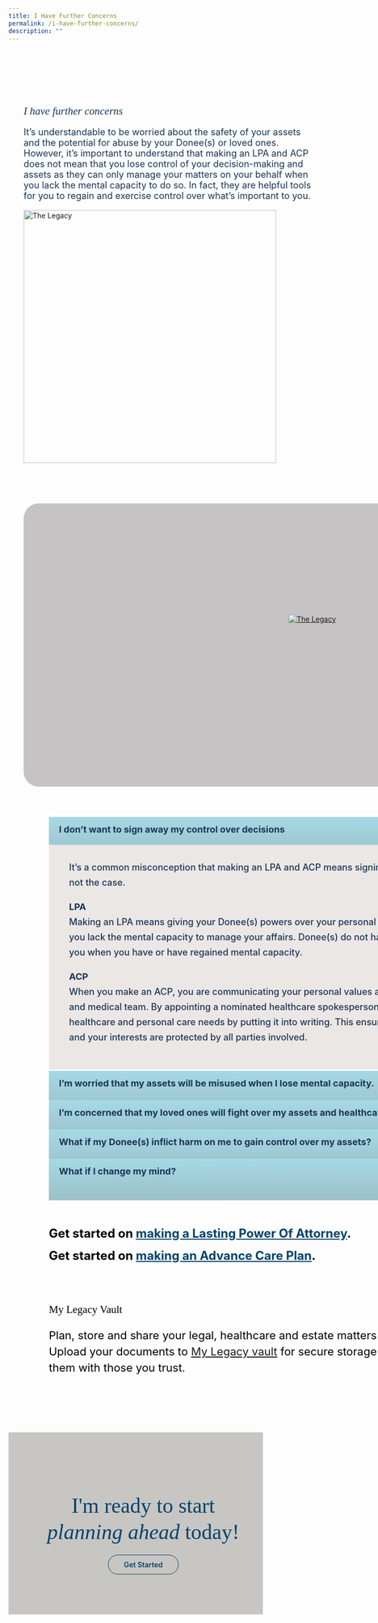 ```yaml
---
title: I Have Further Concerns
permalink: /i-have-further-concerns/
description: ""
---
```

<style>
/* cyrillic */
@font-face {
  font-family: 'Playfair Display';
  font-style: italic;
  font-weight: 400;
  font-display: swap;
  src: url(https://fonts.gstatic.com/s/playfairdisplay/v30/nuFkD-vYSZviVYUb_rj3ij__anPXDTnohkk7yRZrPJ-M.woff2) format('woff2');
  unicode-range: U+0301, U+0400-045F, U+0490-0491, U+04B0-04B1, U+2116;
}
/* vietnamese */
@font-face {
  font-family: 'Playfair Display';
  font-style: italic;
  font-weight: 400;
  font-display: swap;
  src: url(https://fonts.gstatic.com/s/playfairdisplay/v30/nuFkD-vYSZviVYUb_rj3ij__anPXDTnojUk7yRZrPJ-M.woff2) format('woff2');
  unicode-range: U+0102-0103, U+0110-0111, U+0128-0129, U+0168-0169, U+01A0-01A1, U+01AF-01B0, U+0300-0301, U+0303-0304, U+0308-0309, U+0323, U+0329, U+1EA0-1EF9, U+20AB;
}
/* latin-ext */
@font-face {
  font-family: 'Playfair Display';
  font-style: italic;
  font-weight: 400;
  font-display: swap;
  src: url(https://fonts.gstatic.com/s/playfairdisplay/v30/nuFkD-vYSZviVYUb_rj3ij__anPXDTnojEk7yRZrPJ-M.woff2) format('woff2');
  unicode-range: U+0100-02AF, U+0304, U+0308, U+0329, U+1E00-1E9F, U+1EF2-1EFF, U+2020, U+20A0-20AB, U+20AD-20CF, U+2113, U+2C60-2C7F, U+A720-A7FF;
}
/* latin */
@font-face {
  font-family: 'Playfair Display';
  font-style: italic;
  font-weight: 400;
  font-display: swap;
  src: url(https://fonts.gstatic.com/s/playfairdisplay/v30/nuFkD-vYSZviVYUb_rj3ij__anPXDTnogkk7yRZrPA.woff2) format('woff2');
  unicode-range: U+0000-00FF, U+0131, U+0152-0153, U+02BB-02BC, U+02C6, U+02DA, U+02DC, U+0304, U+0308, U+0329, U+2000-206F, U+2074, U+20AC, U+2122, U+2191, U+2193, U+2212, U+2215, U+FEFF, U+FFFD;
}
/* cyrillic */
@font-face {
  font-family: 'Playfair Display';
  font-style: italic;
  font-weight: 500;
  font-display: swap;
  src: url(https://fonts.gstatic.com/s/playfairdisplay/v30/nuFkD-vYSZviVYUb_rj3ij__anPXDTnohkk7yRZrPJ-M.woff2) format('woff2');
  unicode-range: U+0301, U+0400-045F, U+0490-0491, U+04B0-04B1, U+2116;
}
/* vietnamese */
@font-face {
  font-family: 'Playfair Display';
  font-style: italic;
  font-weight: 500;
  font-display: swap;
  src: url(https://fonts.gstatic.com/s/playfairdisplay/v30/nuFkD-vYSZviVYUb_rj3ij__anPXDTnojUk7yRZrPJ-M.woff2) format('woff2');
  unicode-range: U+0102-0103, U+0110-0111, U+0128-0129, U+0168-0169, U+01A0-01A1, U+01AF-01B0, U+0300-0301, U+0303-0304, U+0308-0309, U+0323, U+0329, U+1EA0-1EF9, U+20AB;
}
/* latin-ext */
@font-face {
  font-family: 'Playfair Display';
  font-style: italic;
  font-weight: 500;
  font-display: swap;
  src: url(https://fonts.gstatic.com/s/playfairdisplay/v30/nuFkD-vYSZviVYUb_rj3ij__anPXDTnojEk7yRZrPJ-M.woff2) format('woff2');
  unicode-range: U+0100-02AF, U+0304, U+0308, U+0329, U+1E00-1E9F, U+1EF2-1EFF, U+2020, U+20A0-20AB, U+20AD-20CF, U+2113, U+2C60-2C7F, U+A720-A7FF;
}
/* latin */
@font-face {
  font-family: 'Playfair Display';
  font-style: italic;
  font-weight: 500;
  font-display: swap;
  src: url(https://fonts.gstatic.com/s/playfairdisplay/v30/nuFkD-vYSZviVYUb_rj3ij__anPXDTnogkk7yRZrPA.woff2) format('woff2');
  unicode-range: U+0000-00FF, U+0131, U+0152-0153, U+02BB-02BC, U+02C6, U+02DA, U+02DC, U+0304, U+0308, U+0329, U+2000-206F, U+2074, U+20AC, U+2122, U+2191, U+2193, U+2212, U+2215, U+FEFF, U+FFFD;
}
/* cyrillic */
@font-face {
  font-family: 'Playfair Display';
  font-style: normal;
  font-weight: 400;
  font-display: swap;
  src: url(https://fonts.gstatic.com/s/playfairdisplay/v30/nuFiD-vYSZviVYUb_rj3ij__anPXDTjYgEM86xRbPQ.woff2) format('woff2');
  unicode-range: U+0301, U+0400-045F, U+0490-0491, U+04B0-04B1, U+2116;
}
/* vietnamese */
@font-face {
  font-family: 'Playfair Display';
  font-style: normal;
  font-weight: 400;
  font-display: swap;
  src: url(https://fonts.gstatic.com/s/playfairdisplay/v30/nuFiD-vYSZviVYUb_rj3ij__anPXDTPYgEM86xRbPQ.woff2) format('woff2');
  unicode-range: U+0102-0103, U+0110-0111, U+0128-0129, U+0168-0169, U+01A0-01A1, U+01AF-01B0, U+0300-0301, U+0303-0304, U+0308-0309, U+0323, U+0329, U+1EA0-1EF9, U+20AB;
}
/* latin-ext */
@font-face {
  font-family: 'Playfair Display';
  font-style: normal;
  font-weight: 400;
  font-display: swap;
  src: url(https://fonts.gstatic.com/s/playfairdisplay/v30/nuFiD-vYSZviVYUb_rj3ij__anPXDTLYgEM86xRbPQ.woff2) format('woff2');
  unicode-range: U+0100-02AF, U+0304, U+0308, U+0329, U+1E00-1E9F, U+1EF2-1EFF, U+2020, U+20A0-20AB, U+20AD-20CF, U+2113, U+2C60-2C7F, U+A720-A7FF;
}
/* latin */
@font-face {
  font-family: 'Playfair Display';
  font-style: normal;
  font-weight: 400;
  font-display: swap;
  src: url(https://fonts.gstatic.com/s/playfairdisplay/v30/nuFiD-vYSZviVYUb_rj3ij__anPXDTzYgEM86xQ.woff2) format('woff2');
  unicode-range: U+0000-00FF, U+0131, U+0152-0153, U+02BB-02BC, U+02C6, U+02DA, U+02DC, U+0304, U+0308, U+0329, U+2000-206F, U+2074, U+20AC, U+2122, U+2191, U+2193, U+2212, U+2215, U+FEFF, U+FFFD;
}
/* cyrillic */
@font-face {
  font-family: 'Playfair Display';
  font-style: normal;
  font-weight: 600;
  font-display: swap;
  src: url(https://fonts.gstatic.com/s/playfairdisplay/v30/nuFiD-vYSZviVYUb_rj3ij__anPXDTjYgEM86xRbPQ.woff2) format('woff2');
  unicode-range: U+0301, U+0400-045F, U+0490-0491, U+04B0-04B1, U+2116;
}
/* vietnamese */
@font-face {
  font-family: 'Playfair Display';
  font-style: normal;
  font-weight: 600;
  font-display: swap;
  src: url(https://fonts.gstatic.com/s/playfairdisplay/v30/nuFiD-vYSZviVYUb_rj3ij__anPXDTPYgEM86xRbPQ.woff2) format('woff2');
  unicode-range: U+0102-0103, U+0110-0111, U+0128-0129, U+0168-0169, U+01A0-01A1, U+01AF-01B0, U+0300-0301, U+0303-0304, U+0308-0309, U+0323, U+0329, U+1EA0-1EF9, U+20AB;
}
/* latin-ext */
@font-face {
  font-family: 'Playfair Display';
  font-style: normal;
  font-weight: 600;
  font-display: swap;
  src: url(https://fonts.gstatic.com/s/playfairdisplay/v30/nuFiD-vYSZviVYUb_rj3ij__anPXDTLYgEM86xRbPQ.woff2) format('woff2');
  unicode-range: U+0100-02AF, U+0304, U+0308, U+0329, U+1E00-1E9F, U+1EF2-1EFF, U+2020, U+20A0-20AB, U+20AD-20CF, U+2113, U+2C60-2C7F, U+A720-A7FF;
}
/* latin */
@font-face {
  font-family: 'Playfair Display';
  font-style: normal;
  font-weight: 600;
  font-display: swap;
  src: url(https://fonts.gstatic.com/s/playfairdisplay/v30/nuFiD-vYSZviVYUb_rj3ij__anPXDTzYgEM86xQ.woff2) format('woff2');
  unicode-range: U+0000-00FF, U+0131, U+0152-0153, U+02BB-02BC, U+02C6, U+02DA, U+02DC, U+0304, U+0308, U+0329, U+2000-206F, U+2074, U+20AC, U+2122, U+2191, U+2193, U+2212, U+2215, U+FEFF, U+FFFD;
}
/* cyrillic */
@font-face {
  font-family: 'Playfair Display';
  font-style: normal;
  font-weight: 800;
  font-display: swap;
  src: url(https://fonts.gstatic.com/s/playfairdisplay/v30/nuFiD-vYSZviVYUb_rj3ij__anPXDTjYgEM86xRbPQ.woff2) format('woff2');
  unicode-range: U+0301, U+0400-045F, U+0490-0491, U+04B0-04B1, U+2116;
}
/* vietnamese */
@font-face {
  font-family: 'Playfair Display';
  font-style: normal;
  font-weight: 800;
  font-display: swap;
  src: url(https://fonts.gstatic.com/s/playfairdisplay/v30/nuFiD-vYSZviVYUb_rj3ij__anPXDTPYgEM86xRbPQ.woff2) format('woff2');
  unicode-range: U+0102-0103, U+0110-0111, U+0128-0129, U+0168-0169, U+01A0-01A1, U+01AF-01B0, U+0300-0301, U+0303-0304, U+0308-0309, U+0323, U+0329, U+1EA0-1EF9, U+20AB;
}
/* latin-ext */
@font-face {
  font-family: 'Playfair Display';
  font-style: normal;
  font-weight: 800;
  font-display: swap;
  src: url(https://fonts.gstatic.com/s/playfairdisplay/v30/nuFiD-vYSZviVYUb_rj3ij__anPXDTLYgEM86xRbPQ.woff2) format('woff2');
  unicode-range: U+0100-02AF, U+0304, U+0308, U+0329, U+1E00-1E9F, U+1EF2-1EFF, U+2020, U+20A0-20AB, U+20AD-20CF, U+2113, U+2C60-2C7F, U+A720-A7FF;
}
/* latin */
@font-face {
  font-family: 'Playfair Display';
  font-style: normal;
  font-weight: 800;
  font-display: swap;
  src: url(https://fonts.gstatic.com/s/playfairdisplay/v30/nuFiD-vYSZviVYUb_rj3ij__anPXDTzYgEM86xQ.woff2) format('woff2');
  unicode-range: U+0000-00FF, U+0131, U+0152-0153, U+02BB-02BC, U+02C6, U+02DA, U+02DC, U+0304, U+0308, U+0329, U+2000-206F, U+2074, U+20AC, U+2122, U+2191, U+2193, U+2212, U+2215, U+FEFF, U+FFFD;
}
@font-face {
font-family: 'proxima_nova_bold';
src: url('http://chodri.com/legacy/src/fonts/Proxima-Nova-Alt-Bold-webfont.woff2') format('woff2');
font-weight: normal;
font-style: normal;
}
@font-face {
font-family: 'Myriad Pro';
src: url('http://chodri.com/legacy/src/fonts/Myriad-Web-Pro-Regular.ttf');
src: url('http://chodri.com/legacy/src/fonts/Myriad-Web-Pro-Regular.ttf') format('truetype');
font-weight: normal;
font-style: normal;
}
.container{
width: 1170px;
margin: 0 auto;
}
section.bp-section {
padding: 0;
}
.action__b h4{
color: #000;
font-size: 24px;
margin-top: 15px;
margin-bottom: 0;
}
.action__b h4 a{
color: #01436b;
} 
section.bp-section .bp-container {
padding-bottom: 0!important;
}
.m-b-80{
margin-bottom: 80px;
}
container-fluid{
width: 100%;
}
ul.accordion ul {
padding-left: 20px;
}
.accordion ul {
margin: 0!important;
}
section.bp-section.is-small.bp-section-pagetitle {
display: none;
}
a.p-button.btn {
border-color: #01436b;
background-color: transparent;
border-radius: 30px;
color: #01436b;
margin-top: 30px;
font-weight: 600;
text-decoration: none;
border: 1px solid #01436b;
padding: 10px 30px;
}
.action_3 h2, .action_3 h2 i {
line-height: 52px;
font-size: 42px;
font-family: 'Playfair Display';
color: #01436b;
margin-bottom: 30px;
	font-weight: 400;
}
section.bp-section .bp-container {
width: 100%!important;
max-width: 100%!important;
padding-top: 0!important;
}
.col.is-8.is-offset-2.print-content {
margin-left: 0;
width: 100%;
}
.col-3 {
width: 25%;
PADDING: 0 15px;
}
.col-8 {
width: 75%;
PADDING: 0 15px;
}
.col-4 {
width: 33.33%;
PADDING: 0 15px;
}
.col-6 {
width: 50%;
PADDING: 0 15px;
}
.col-12 {
width: 100%;
PADDING: 0 15px;
}
.p-t-80 {
padding-top: 80px;
}
.p-b-80{
padding-bottom: 80px;
}
.u-align--center{
text-align:center;
}
.about_bb .inner {
padding: 30px;
background-color: #EBE7E5;
border-radius: 25px;
}
.about_a_b img {
width: 500px;
}
.about_bb h4 {
color: #1A3554;
font-weight: bold;
margin-bottom: 0;
}
.about_bb p {
margin-top: 10px;
font-size: 18px;
}
.about_a_b h2 {
color: #1A3554;
font-family: 'Playfair Display';
  font-style:italic;
  font-weight: 400;
}
.heading h3 {
margin-bottom: 30px;
color: #000;
}
.m-b-30{
margin-bottom: 30px;
}
.p-t-40{
padding-top:40px;
}
.action_3 {
background-color: #C8C6C3;
}
.accordion ul {
list-style: none;
padding: 0;
}
.accordion ul li {
margin: 0;
}
.action__4 h2{
    color: #000;
		 font-family: 'Playfair Display';
	font-weight:400;
}
.action__4 p{
    color: #000;
    font-size: 22px;
line-height: 32px;
}
.accordion ul {
margin: 0;
}
.accordion .toggle{
    display:none;
}
ul.accordion input.toggle:checked + p {
display: block;
font-size: 18px;
}
.accordion ul li label {
position: relative;
color: #1A3554;
display: inline-block;
width: 100%;
line-height: 49px;
text-indent: 20px;
cursor: pointer;
font-weight: bold;
font-size: 18px;
}
.accordion ul li label::before {
width: 100%;
background-image: linear-gradient(#a6d9e5, #9ac0c8);
display: block;
color: #fefefe;
padding: 0.75em;
border-radius: 0.15em;
transition: background 0.3s ease;
margin-bottom: 0;
border-radius: 0;
content: "";
position: absolute;
left: 0;
right: 0;
top: 0;
height: 55px;
z-index: -1;
}
a.play_btn {
position: absolute;
left: 0;
right: 0;
top: 50%;
z-index: 99999;
width: 120px;
height: 120px;
margin: 0 auto;
margin-top: -60px;
}
    ul.accordion ul ul {
padding-left: 30px;
}
        .inner > ul > li:not(:last-child) {
margin-bottom:15px;
}
.about_a_b {
display: flex;
align-items: center;
}
    .content ul > li:last-child {
margin-bottom: 0;
}
.video_acc .inner {
position: relative;
}
.about_a_b p {
color: #1A3554;
font-size: 18px;
}
.content a{
    color: #1A3554!important;
}
    .accordion ul .inner::after{
content: "+";
width: 25px;
height: 25px;
background-color: #fff;
display: inline-block;
text-align: center;
border-radius: 50%;
position: absolute;
right: 20px;
top: 14px;
color: #1A3554;
text-indent: 0;
line-height: 25px;
    z-index: 11;
}
ul.accordion input.toggle:checked + .inner::after {
content: "-";
}
ul.accordion input.toggle:checked + .inner {
height: auto;
padding: 30px 20px;
}
.accordion ul .inner {
overflow: hidden;
margin-top: 0;
background-color: #EBE7E5;
margin-top: 6px;
height: 0;
padding: 0 20px;
transition: all ease-in-out .3s;
    -webkit-transition: all ease-in-out .3s;
 text-indent: 0;
}
.accordion ul .inner p, .accordion ul .inner li {
 font-weight: 500;
font-size: 15px;
  color: #1A3554;
margin-top: 0;
line-height: 30px;
font-size: 18px;
}
.accordion ul .inner h4 {
 font-weight: bold;
font-size: 22px;
  color: #1A3554;
  margin-top: 0;
  margin-bottom: 0;
}
.p-lr-50{
padding: 0 50px;
}
    section.action__4 {
position: relative;
}
.action__4::before {
content: "";
position: absolute;
left: 30px;
bottom: -7px;
width: 200px;
background-position: center;
background-size: contain;
background-repeat: no-repeat;
background-image: url(https://i.imgur.com/ymZBFhy.png);
z-index: -1;
height: 200px;
}
section.action__4 .container::after {
content: "";
position: absolute;
right: 0;
top: 0;
width: 300px;
height: 200px;
background-size: contain;
background-repeat: no-repeat;
background-image: url(https://i.imgur.com/4gIO8gl.png);
}
.container  {
position: relative;
}
    .heading  {
position: relative;
}
.heading::after {
content: "";
position: absolute;
right: -50px;
top: -28px;
width: 300px;
height: 200px;
background-size: contain;
background-repeat: no-repeat;
background-image: url(https://i.imgur.com/AxzRdOk.png);
}
@media(max-width: 767px){
.heading::after{
display:none;
}
    section.action__4 .container{
display:none;
}
.action__4{
display:none;
}
    .p-lr-50{
padding: 0;
}
.action_3 h2,.action_3 h2 i {
    line-height: 38px;
    font-size: 28px;
}
html {
overflow-x: hidden;
}
.about_a_b:first-child {
margin-bottom: 30px;
}
.container {
width: 100%;
padding: 0 15px;
}
        .col-3 {
width: 100%;
}
    .col-8 {
width: 100%;
}
.col-4 {
width: 100%;
}
    .col-6 {
width: 100%;
}
    .col-12 {
width: 100%;
}
.action_3 {
background-color: #C7C6C2;
}
}
@media(min-width: 767px)and (max-width: 1140px){
.container {
padding: 0 15px;
}
}
</style>
<section class="about_ac">
<div class="container">
  <div class="row p-t-80">
    <div class="col-6 about_a_b">
                <div class="inner">
                <h2>I have further concerns</h2>
                <p>It’s understandable to be worried about the safety of your assets and the potential for abuse by your Donee(s) or loved ones. However, it’s important to understand that making an LPA and ACP does not mean that you lose control of your decision-making and assets as they can only manage your matters on your behalf when you lack the mental capacity to do so. In fact, they are helpful tools for you to regain and exercise control over what’s important to you.</p>
                </div>
    </div>
            <div class="col-6 about_a_b">
                <img src="https://i.imgur.com/if4UL7S.png" alt="The Legacy">
    </div>
  </div>
</div>
</section>

<section class="accordion p-t-80">
<div class="container">
        <div class="row">
        <div class="video_acc col-12" style="margin-bottom: 60px">
            <div class="inner" style="height: 560px; background-color:#c5c3c3; border-radius:30px">
            <a href="#" class="play_btn"><img src="https://i.imgur.com/gm1Wmuu.png" alt="The Legacy"></a>
            </div>
        </div>
        </div>
            <div class="row p-lr-50">
            <div class="col-12 accordion_b">
            <ul class="accordion">
                    <li>
                        <label for="accordion_1">
                            <input type="radio" name="accordion" id="accordion_1" class="toggle" checked="">I don’t want to sign away my control over decisions
                            <div class="inner">
                        <ul>
                            <p>It’s a common misconception that making an LPA and ACP means signing away your autonomy and assets, but that’s not the case.
                            </p><li><b>LPA</b><br>
                            <p>Making an LPA means giving your Donee(s) powers over your personal welfare and property and affairs only when you lack the mental capacity to manage your affairs. Donee(s) do not have the authority to manage your matters for you when you have or have regained mental capacity.</p><p></p></li>
                            <li><b>ACP</b><br>
                            <p>When you make an ACP, you are communicating your personal values and healthcare preferences to your loved ones and medical team. By appointing a nominated healthcare spokesperson, you are regaining control of your future healthcare and personal care needs by putting it into writing. This ensures that your recorded wishes are respected and your interests are protected by all parties involved.</p></li>
                                                                </ul>
                            </div>
                        </label>
                    </li>
                    <li>
                        <label for="accordion_2">
                            <input type="radio" name="accordion" id="accordion_2" class="toggle">I’m worried that my assets will be misused when I lose mental capacity. 
                                <div class="inner">
                        <ul>
                            <li><b>LPA</b>
                                                                <ul>
                            <li>The misappropriation of assets is a valid concern. That’s why it’s important to choose a Donee you trust. With the option to appoint more than one Donee and specifications on how they should make decisions – the risk of misuse is greatly reduced. Additionally, Donees are legally obligated to act in your best interests and can be prosecuted for any misuse of your assets.</li>
                           <li>Any individual can report a Donee to the Office of the Public Guardian if there is suspected abuse. An application can be made to the Court to remove the Donee’s appointment in the LPA if the Donee:</li>
                                <li>Is found to have abused his or her powers granted in the LPA</li>
                                <li>Used fraud or undue pressure to persuade the Donor to make the LPA</li>
                                <li>Does not act in the Donor’s best interests</li>
                                <li>If a Donee abuses his or her power, he or she may face severe penalties (e.g. fine or imprisonment, under section 42 of the Mental Capacity Act).</li>
                                                                </ul></li>
                                                                        </ul>
                            </div>
                        </label>
                    </li>
                    <li>
                        <label for="accordion_3">
                            <input type="radio" name="accordion" id="accordion_3" class="toggle">I’m concerned that my loved ones will fight over my assets and healthcare decisions.
                                <div class="inner">
                        <ul>
                            <li>Making an LPA and ACP can actually help reduce the likelihood of family disputes. By clearly specifying your wishes for your future healthcare and personal care needs, you can help prevent disagreements among family members.</li>
                            <li>Additionally, appointing a Donee to make decisions on your behalf can help reduce the stress and tension that can arise when family members disagree on important decisions.</li>
                                                                        </ul>
                            </div>
                        </label>
                    </li>
                    <li>
                        <label for="accordion_4">
                            <input type="radio" name="accordion" id="accordion_4" class="toggle">What if my Donee(s) inflict harm on me to gain control over my assets?
                                <div class="inner">
                        <ul>
                            <li>There are safeguards provided in the Mental Capacity Act to protect people who lack mental capacity:</li>
                                <li>The Public Guardian, which is supported by the Office of the Public Guardian, has supervisory and investigative powers, including looking into alleged abuses or misuse of powers. Where the Public Guardian finds that the Donee has not behaved in the best interests of the person lacking in capacity, the Public Guardian may apply to Court to revoke the power of that Donee.<br>
                                                                        <ul>
                                <li>The Act prohibits certain decisions (e.g. excluded decisions) from being made on behalf of persons who lack capacity.</li>
                                <li>To encourage reporting of suspected abuse, caregivers are provided with whistle-blowing protection.</li>
                                <li>The Act also makes the ill-treatment of persons who lack capacity a criminal offence.</li></ul></li>
                            <li>To supplement the aforementioned Mental Capacity Act, Donors can also include specific instructions and limitations in their LPA to guide their Donee’s decision-making, and the Donee must seek the Court’s approval before making any decisions that are not covered by the LPA.</li>
                                                        </ul>
                            </div>
                                    </label>
                            </li>
                <li>
                        <label for="accordion_5">
                            <input type="radio" name="accordion" id="accordion_5" class="toggle">What if I change my mind?
                                <div class="inner">
                        <ul>
                            <p>Your LPA and ACP are not set in stone. You have the liberty to update or change your LPA and ACP at any given time, provided you have the mental capacity to do so.</p>
                            <li><b>LPA</b>
                                                                <ul>
                            <li>To change the terms of an existing LPA, the Donor must revoke their registered LPA and make a new one.</li>
                            <li>The Donor can then choose to appoint the same Donee or a different one in the new LPA.</li>
                            <li>The Donor can also make changes to the scope of authority or instructions provided to the Donee.</li>
                            <li> The Donor can revoke their LPA by submitting a revocation form to the Office of the Public Guardian.</li>
                            <li>It costs $30 to revoke a registered LPA.</li>
                                                                    </ul></li>
                            <li><b>ACP</b>
                                                                <ul>
                            <li>You should review your ACP:
                                </li><li> When your preferences change</li>
                                <li>At every significant life stage or milestone</li>
                                <li>After a medical diagnosis of life-limiting illness</li>
                                <li>After a significant change in your functional ability that may affect your daily activities later in life.</li>
                            <li>You are encouraged to keep your loved ones and healthcare team updated through ongoing conversations when you review your ACP.</li>
                            <li>Contact your ACP facilitator for help updating your ACP.
                        </li>
                                                                </ul>
                                                                </li>
                                                                    </ul>
                            </div>
                        </label>
                    </li>
                </ul>
        </div>
</div>
</div>
</section>

<section class="action__4">
<div style="padding-top: 60px; padding-bottom: 90px" class="container">
    <div class="row p-lr-50">
        <div class="col-12 action__b m-b-80">
            <h4>Get started on <a href="https://www.booking.gov.sg/public/services/XAxJ45l4/availability?anonymous=true">making a Lasting Power Of Attorney</a>.</h4>
            <h4>Get started on <a href="https://plantoday.sg/acp.html">making an Advance Care Plan</a>.</h4>
        </div>
    </div>
    <div class="row p-lr-50">
        <div class="col-8">
            <div class="inner">
            <h2>My Legacy Vault</h2>
            <p>Plan, store and share your legal, healthcare and estate matters securely.<br> Upload your documents to <a href="https://mylegacy.life.gov.sg/vault/" class="read-more">My Legacy vault</a> for secure storage and share them with those you trust.</p>
            </div>
        </div>
    </div>
</div>
</section>
<section style="width:100%" class="action__">
<div style="padding-top: 60px; padding-bottom: 90px" class="container-fluid action_3">
    <div class="row">
        <div class="col-12 action3_b u-align--center">
            <h2>I'm ready to start <br><strong><i>planning ahead</i></strong> today!</h2>
            <a class="btn p-button" href="https://mylegacy.life.gov.sg/find-a-service/lpa-acp/">Get Started</a>
        </div>
    </div>
</div>
</section>